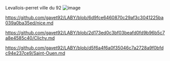 Levallois-perret ville du 92 
![image](https://user-images.githubusercontent.com/115066370/198038954-b537cf9c-0546-4e6f-b523-e6ca6959372a.png)

https://github.com/gavet92/LABY/blob/6d9fce6460870c29af3c3041225ba039a0ba35ed/nice.md

https://github.com/gavet92/LABY/blob/2d173ed0c3bf03beafd0fd9b96b5c7a8e4585c40/Clichy.md

https://github.com/gavet92/LABY/blob/d5f6a4f6a0f35046c7a2728a9f0bfdc94e237ce9/Saint-Ouen.md
